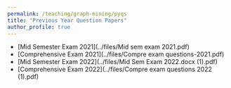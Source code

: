 ```yaml
---
permalink: /teaching/graph-mining/pyqs
title: "Previous Year Question Papers"
author_profile: true
---
```


- [Mid Semester Exam 2021](../files/Mid sem exam 2021.pdf)
- [Comprehensive Exam 2021](../files/Compre exam questions-2021.pdf)
- [Mid Semester Exam 2022](../files/Mid Sem Exam 2022.docx (1).pdf)
- [Comprehensive Exam 2022](../files/Compre exam questions 2022 (1).pdf)

  
